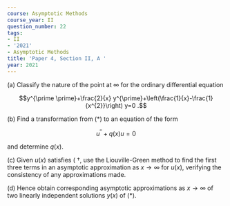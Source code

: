 ```yaml
---
course: Asymptotic Methods
course_year: II
question_number: 22
tags:
- II
- '2021'
- Asymptotic Methods
title: 'Paper 4, Section II, A '
year: 2021
---
```




(a) Classify the nature of the point at $\infty$ for the ordinary differential equation

$$y^{\prime \prime}+\frac{2}{x} y^{\prime}+\left(\frac{1}{x}-\frac{1}{x^{2}}\right) y=0 .$$

(b) Find a transformation from $(*)$ to an equation of the form

$$u^{\prime \prime}+q(x) u=0$$

and determine $q(x)$.

(c) Given $u(x)$ satisfies ( $\dagger$, use the Liouville-Green method to find the first three terms in an asymptotic approximation as $x \rightarrow \infty$ for $u(x)$, verifying the consistency of any approximations made.

(d) Hence obtain corresponding asymptotic approximations as $x \rightarrow \infty$ of two linearly independent solutions $y(x)$ of $(*)$.